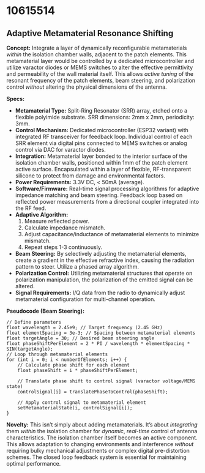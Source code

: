 # 10615514

## Adaptive Metamaterial Resonance Shifting

**Concept:** Integrate a layer of dynamically reconfigurable metamaterials *within* the isolation chamber walls, adjacent to the patch elements. This metamaterial layer would be controlled by a dedicated microcontroller and utilize varactor diodes or MEMS switches to alter the effective permittivity and permeability of the wall material itself. This allows *active tuning* of the resonant frequency of the patch elements, beam steering, and polarization control *without* altering the physical dimensions of the antenna.

**Specs:**

*   **Metamaterial Type:** Split-Ring Resonator (SRR) array, etched onto a flexible polyimide substrate. SRR dimensions: 2mm x 2mm, periodicity: 3mm.
*   **Control Mechanism:** Dedicated microcontroller (ESP32 variant) with integrated RF transceiver for feedback loop.  Individual control of each SRR element via digital pins connected to MEMS switches or analog control via DAC for varactor diodes.
*   **Integration:** Metamaterial layer bonded to the interior surface of the isolation chamber walls, positioned within 1mm of the patch element active surface.  Encapsulated within a layer of flexible, RF-transparent silicone to protect from damage and environmental factors.
*   **Power Requirements:** 3.3V DC, < 50mA (average).
*   **Software/Firmware:** Real-time signal processing algorithms for adaptive impedance matching and beam steering. Feedback loop based on reflected power measurements from a directional coupler integrated into the RF feed.
*   **Adaptive Algorithm:**
    1.  Measure reflected power.
    2.  Calculate impedance mismatch.
    3.  Adjust capacitance/inductance of metamaterial elements to minimize mismatch.
    4.  Repeat steps 1-3 continuously.
*   **Beam Steering:** By selectively adjusting the metamaterial elements, create a gradient in the effective refractive index, causing the radiation pattern to steer. Utilize a phased array algorithm.
*   **Polarization Control:** Utilizing metamaterial structures that operate on polarization manipulation, the polarization of the emitted signal can be altered.
*   **Signal Requirements:** I/Q data from the radio to dynamically adjust metamaterial configuration for multi-channel operation.

**Pseudocode (Beam Steering):**

```
// Define parameters
float wavelength = 2.45e9; // Target frequency (2.45 GHz)
float elementSpacing = 3e-3; // Spacing between metamaterial elements
float targetAngle = 30; // Desired beam steering angle
float phaseShiftPerElement = 2 * PI / wavelength * elementSpacing * SIN(targetAngle);
// Loop through metamaterial elements
for (int i = 0; i < numberOfElements; i++) {
    // Calculate phase shift for each element
    float phaseShift = i * phaseShiftPerElement;

    // Translate phase shift to control signal (varactor voltage/MEMS state)
    controlSignal[i] = translatePhaseToControl(phaseShift);

    // Apply control signal to metamaterial element
    setMetamaterialState(i, controlSignal[i]);
}
```

**Novelty:** This isn’t simply about adding metamaterials. It’s about *integrating* them *within* the isolation chamber for *dynamic*, *real-time* control of antenna characteristics. The isolation chamber itself becomes an active component. This allows adaptation to changing environments and interference *without* requiring bulky mechanical adjustments or complex digital pre-distortion schemes. The closed loop feedback system is essential for maintaining optimal performance.